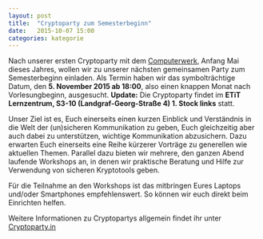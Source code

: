 ```yaml
---
layout: post
title:  "Cryptoparty zum Semesterbeginn"
date:   2015-10-07 15:00
categories: kategorie
---
```


Nach unserer ersten Cryptoparty mit dem [Computerwerk](http://www.computerwerk.org/veranstaltungen.html), Anfang Mai dieses Jahres, wollen wir zu unserer nächsten gemeinsamen Party zum Semesterbeginn einladen. Als Termin haben wir das symbolträchtige Datum, den **5. November 2015 ab 18:00**, also einen knappen Monat nach Vorlesungbeginn, ausgesucht. **Update:** Die Cryptoparty findet im **ETiT Lernzentrum, S3-10 (Landgraf-Georg-Straße 4) 1. Stock links** statt. 

Unser Ziel ist es, Euch einerseits einen kurzen Einblick und Verständnis in die Welt der (un)sicheren Kommunikation zu geben, Euch gleichzeitig aber auch dabei zu unterstützen,  wichtige Kommunikation abzusichern. Dazu erwarten Euch einerseits eine Reihe kürzerer Vorträge zu generellen wie aktuellen Themen. Parallel dazu bieten wir mehrere, den ganzen Abend laufende Workshops an, in denen wir praktische Beratung und Hilfe zur Verwendung von  sicheren Kryptotools geben.

Für die Teilnahme an den Workshops ist das mitbringen Eures Laptops und/oder Smartphones empfehlenswert. So können wir euch direkt beim Einrichten helfen.

Weitere Informationen zu Cryptopartys allgemein findet ihr unter [Cryptoparty.in](https://www.cryptoparty.in/)
